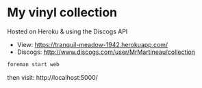 # My vinyl collection

Hosted on Heroku & using the Discogs API

* View: https://tranquil-meadow-1942.herokuapp.com/
* Discogs: http://www.discogs.com/user/MrMartineau/collection

```sh
foreman start web
```

then visit: http://localhost:5000/

